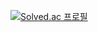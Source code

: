 [![Solved.ac
프로필](http://mazassumnida.wtf/api/v2/generate_badge?boj={Ogamdo})](https://solved.ac/{Oagmdo})
